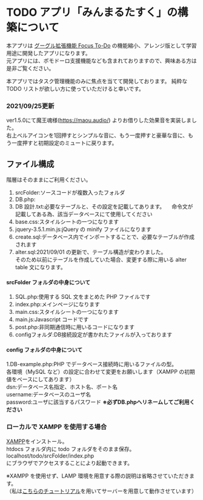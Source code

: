 # TODO アプリ「みんまるたすく」の構築について

本アプリは [グーグル拡張機能 Focus To-Do](https://www.focustodo.cn/) の機能縮小、アレンジ版として学習用途に開発したアプリになります。  
元アプリには、ポモドーロ支援機能なども含まれておりますので、興味ある方は是非ご覧ください。

本アプリではタスク管理機能のみに焦点を当てて開発しております。
純粋な TODO リストが欲しい方に使っていただけると幸いです。

### 2021/09/25更新  
ver1.5.0にて魔王魂様(https://maou.audio/) よりお借りした効果音を実装しました。  
右上ベルアイコンを1回押すとシンプルな音に、もう一度押すと豪華な音に、もう一度押すと初期設定のミュートに戻ります。

## ファイル構成

階層はそのままにご利用ください。

1. srcFolder:ソースコードが複数入ったフォルダ
2. DB.php:
3. DB 設計.txt:必要なテーブルと、その設定を記載してあります。
   　命令文が記載してある為、該当データベースにて使用してください
4. base.css:スタイルシートの一つになります
5. jquery-3.5.1.min.js:jQuery の minify ファイルになります
6. create.sql:データベース内でインポートすることで、必要なテーブルが作成されます
7. alter.sql:2021/09/01 の更新で、テーブル構造が変わりました。  
   そのため以前にテーブルを作成していた場合、変更する際に用いる alter table 文になります。

#### srcFolder フォルダの中身について

1. SQL.php:使用する SQL 文をまとめた PHP ファイルです
2. index.php:メインページになります
3. main.css:スタイルシートの一つになります
4. main.js:Javascript コードです
5. post.php:非同期通信時に用いるコードになります
6. configフォルダ:DB接続設定が書かれたファイルが入っております

#### config フォルダの中身について

1.DB-example.php:PHP でデータベース接続時に用いるファイルの型。  
   各環境（MySQL など）の設定に合わせて変更をお願いします（XAMPP の初期値をベースにしてあります）  
   dsn:データベース名指定、ホスト名、ポート名  
   username:データベースのユーザ名  
   password:ユーザに該当するパスワード
   **※必ずDB.phpへリネームしてご利用ください**

### ローカルで XAMPP を使用する場合

[XAMPP](https://www.apachefriends.org/jp/index.html)をインストール。  
htdocs フォルダ内に todo フォルダをそのまま保存。  
localhost/todo/srcFolder/index.php  
にブラウザでアクセスすることにより起動できます。

※XAMPP を使用せず、LAMP 環境を用意する際の説明は省略させていただきます。  
（私は[こちらのチュートリアル](https://www.digitalocean.com/community/tutorials/how-to-install-linux-apache-mysql-php-lamp-stack-on-ubuntu-20-04-ja)を用いてサーバーを用意して動作させています）
